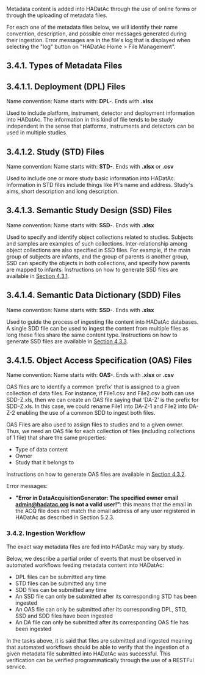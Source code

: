 Metadata content is added into HADatAc through the use of online forms or through the uploading of metadata files. 

For each one of the metadata files below, we will identify their name convention, description, and possible error messages generated during their ingestion. Error messages are in the file's log that is displayed when selecting the "log" button on "HADatAc Home > File Management". 

## 3.4.1. Types of Metadata Files
  
## 3.4.1.1. Deployment (DPL) Files

Name convention: Name starts with: __DPL-__. Ends with __.xlsx__

Used to include platform, instrument, detector and deployment information into HADatAc. The information in this kind of file tends to be study independent in the sense that platforms, instruments and detectors can be used in multiple studies. 

## 3.4.1.2. Study (STD) Files

Name convention: Name starts with: __STD-__. Ends with __.xlsx__ or __.csv__

Used to include one or more study basic information into HADatAc. Information in STD files include things like PI's name and address. Study's aims, short description and long description.

## 3.4.1.3. Semantic Study Design (SSD) Files

Name convention: Name starts with: __SSD-__. Ends with __.xlsx__

Used to specify and identify object collections related to studies. Subjects and samples are examples of such collections. Inter-relationship among object collections are also specified in SSD files. For example, if the main group of subjects are infants, and the group of parents is another group, SSD can specify the objects in both collections, and specify how parents are mapped to infants. Instructions on how to generate SSD files are available in [Section 4.3.1](https://github.com/paulopinheiro1234/hadatac/wiki/4.3.-Metadata-Specification-(SSD,-OAS,-SDD)#431-semantic-study-design-sdd).

## 3.4.1.4. Semantic Data Dictionary (SDD) Files

Name convention: Name starts with: __SSD-__. Ends with __.xlsx__

Used to guide the process of ingesting file content into HADatAc databases. A single SDD file can be used to ingest the content from multiple files as long these files share the same content type.  Instructions on how to generate SSD files are available in [Section 4.3.3](https://github.com/paulopinheiro1234/hadatac/wiki/4.3.-Metadata-Specification-(SSD,-OAS,-SDD)#433-semantic-data-dictionary-sdd). 

## 3.4.1.5. Object Access Specification (OAS) Files

Name convention: Name starts with: __OAS-__. Ends with __.xlsx__ or __.csv__

OAS files are to identify a common ‘prefix’ that is assigned to a given collection of data files. For instance, if File1.csv and File2.csv both can use SDD-Z.xls, then we can create an OAS file saying that ‘DA-Z’ is the prefix for SDD-Z.xls. In this case, we could rename File1 into DA-Z-1 and File2 into DA-Z-2 enabling the use of a common SDD to ingest both files.

OAS Files are also used to assign files to studies and to a given owner. Thus, we need an OAS file for each collection of files (including collections of 1 file) that share the same properties:
* Type of data content
* Owner
* Study that it belongs to

Instructions on how to generate OAS files are available in [Section 4.3.2](https://github.com/paulopinheiro1234/hadatac/wiki/4.3.-Metadata-Specification-(SSD,-OAS,-SDD)#432-object-access-specification-oas). 

Error messages:
- __"Error in DataAcquisitionGenerator: The specified owner email admin@hadatac.org is not a valid user!"__: this means that the email in the ACQ file does not match the email address of any user registered in HADatAc as described in Section 5.2.3.

### 3.4.2. Ingestion Workflow

The exact way metadata files are fed into HADatAc may vary by study. 

Below, we describe a partial order of events that must be observed in automated workflows feeding metadata content into HADatAc:

* DPL files can be submitted any time
* STD files can be submitted any time
* SDD files can be submitted any time
* An SSD file can only be submitted after its corresponding STD has been ingested 
* An OAS file can only be submitted after its corresponding DPL, STD, SSD and SDD files have been ingested
* An DA file can only be submitted after its corresponding OAS file has been ingested 

In the tasks above, it is said that files are submitted and ingested meaning that automated workflows should be able to verify that the ingestion of a given metadata file submitted into HADatAc was successful. This verification can be verified programmatically through the use of a RESTFul service. 

